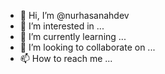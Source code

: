 - 👋 Hi, I’m @nurhasanahdev
- 👀 I’m interested in ...
- 🌱 I’m currently learning ...
- 💞️ I’m looking to collaborate on ...
- 📫 How to reach me ...

<!---
nurhasanahdev/nurhasanahdev is a ✨ special ✨ repository because its `README.md` (this file) appears on your GitHub profile.
You can click the Preview link to take a look at your changes.
--->
